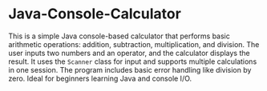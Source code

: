 # Java-Console-Calculator
This is a simple Java console-based calculator that performs basic arithmetic operations: addition, subtraction, multiplication, and division. The user inputs two numbers and an operator, and the calculator displays the result. It uses the `Scanner` class for input and supports multiple calculations in one session. The program includes basic error handling like division by zero. Ideal for beginners learning Java and console I/O.
